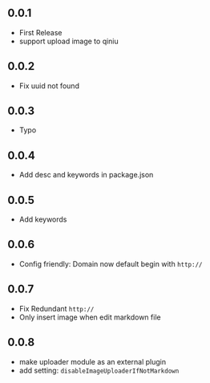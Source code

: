 ## 0.0.1
* First Release
* support upload image to qiniu

## 0.0.2
* Fix uuid not found

## 0.0.3
* Typo

## 0.0.4
* Add desc and keywords in package.json

## 0.0.5
* Add keywords

## 0.0.6
* Config friendly: Domain now default begin with `http://`

## 0.0.7
* Fix Redundant `http://`
* Only insert image when edit markdown file

## 0.0.8
* make uploader module as an external plugin
* add setting: `disableImageUploaderIfNotMarkdown`
